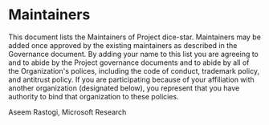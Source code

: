 # Maintainers

This document lists the Maintainers of Project dice-star. Maintainers may be added once approved by the existing maintainers as described in the Governance document. By adding your name to this list you are agreeing to and to abide by the Project governance documents and to abide by all of the Organization's polices, including the code of conduct, trademark policy, and antitrust policy. If you are participating because of your affiliation with another organization (designated below), you represent that you have authority to bind that organization to these policies.


Aseem Rastogi, Microsoft Research
